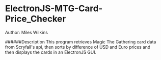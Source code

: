 # ElectronJS-MTG-Card-Price_Checker
Author: Miles Wilkins

######Description
This program retrieves Magic The Gathering card data from Scryfall's api, then sorts by difference of USD and Euro prices and then displays the cards in an ElectronJS GUI.

